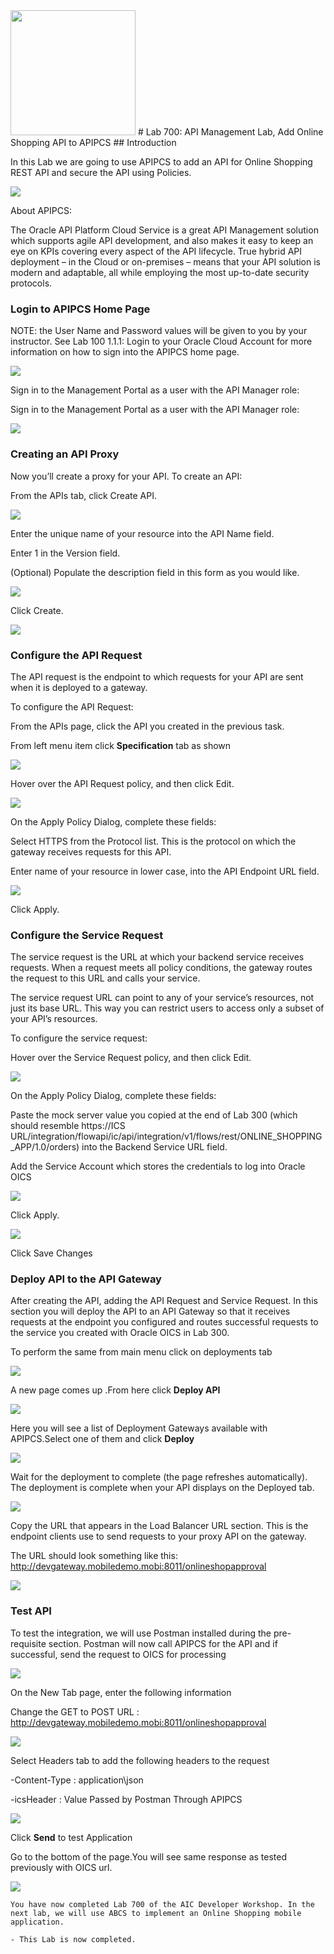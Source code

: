<img class="float-right" src="images/j2c-logo.png" width="200">
# Lab 700: API Management Lab, Add Online Shopping API to APIPCS 
## Introduction

In this Lab we are going to use APIPCS to add an API for Online Shopping REST API and secure the API using Policies.

![](images/200/image086.png)  

About APIPCS:

The Oracle API Platform Cloud Service is a great API Management solution which supports agile API development, and also makes it easy to keep an eye on KPIs covering every aspect of the API lifecycle. True hybrid API deployment – in the Cloud or on-premises – means that your API solution is modern and adaptable, all while employing the most up-to-date security protocols.

### Login to APIPCS Home Page
NOTE: the User Name and Password values will be given to you by your instructor. See Lab 100 1.1.1: Login to your Oracle Cloud Account for more information on how to sign into the APIPCS home page.

![](images/700/img01.png)

Sign in to the Management Portal as a user with the API Manager role:

Sign in to the Management Portal as a user with the API Manager role:

![](images/700/img02.png)

### Creating an API Proxy

Now you’ll create a proxy for your API. To create an API:

From the APIs tab, click Create API.

![](images/700/img02.png)

 Enter the unique name of your resource  into the API Name field. 

 Enter 1 in the Version field.

(Optional) Populate the description field in this form as you would like.

![](images/700/img03.png)

Click Create.

![](images/700/img04.png)

### Configure the API Request

The API request is the endpoint to which requests for your API are sent when it is deployed to a gateway.

To configure the API Request:

 From the APIs page, click the API you created in the previous task.

 From left menu item click **Specification** tab as shown 

 ![](images/700/img05.png)

 Hover over the API Request policy, and then click Edit.

 ![](images/700/img06.png)

On the Apply Policy Dialog, complete these fields:

Select HTTPS from the Protocol list. This is the protocol on which the gateway receives requests for this API.

Enter name of your resource in lower case,  into the API Endpoint URL field.

![](images/700/img07.png)

Click Apply.

### Configure the Service Request

The service request is the URL at which your backend service receives requests. When a request meets all policy conditions, the gateway routes the request to this URL and calls your service.

The service request URL can point to any of your service’s resources, not just its base URL. This way you can restrict users to access only a subset of your API’s resources.

To configure the service request:

Hover over the Service Request policy, and then click Edit.

![](images/700/img08.png)

On the Apply Policy Dialog, complete these fields:

Paste the mock server value you copied at the end of Lab 300 (which should resemble https://ICS URL/integration/flowapi/ic/api/integration/v1/flows/rest/ONLINE_SHOPPING_APP/1.0/orders) into the Backend Service URL field.

Add the Service Account which stores the credentials to log into Oracle OICS

![](images/700/img11.png)

Click Apply.

![](images/700/img12.png)

Click Save Changes

### Deploy API to the API Gateway

After creating the API, adding the API Request and Service Request. In this section you will deploy the API to an API Gateway so that it receives requests at the endpoint you configured and routes successful requests to the service you created with Oracle OICS in Lab 300.

To perform the same from main menu click on deployments tab 

![](images/700/img13.png)

A new page comes up .From here click **Deploy API**

![](images/700/img14.png)

Here you will see a list of Deployment Gateways available with APIPCS.Select one of them and click **Deploy**

![](images/700/img15.png)

Wait for the deployment to complete (the page refreshes automatically). The deployment is complete when your API displays on the Deployed tab.

![](images/700/img22.png)

Copy the URL that appears in the Load Balancer URL section. This is the endpoint clients use to send requests to your proxy API on the gateway.

The URL should look something like this: 
http://devgateway.mobiledemo.mobi:8011/onlineshopapproval

![](images/700/img22.png)

### Test API

To test the  integration, we will use Postman installed during the pre-requisite section. Postman will now call APIPCS for the API and if successful, send the request to OICS for processing

![](images/700/img23.png)

On the New Tab page, enter the following information

 Change the GET to POST
URL : http://devgateway.mobiledemo.mobi:8011/onlineshopapproval

![](images/700/img24.png)

Select Headers tab to add the following headers to the request

-Content-Type : application\json

-icsHeader : Value Passed by Postman Through APIPCS

![](images/700/img55.png)

Click **Send** to test Application

Go to the bottom of the page.You will see same  response as tested previously with OICS url.

![](images/700/img56.png)


```
You have now completed Lab 700 of the AIC Developer Workshop. In the next lab, we will use ABCS to implement an Online Shopping mobile application.

- This Lab is now completed.

